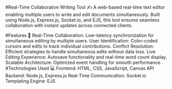 #Real-Time Collaborative Writing Tool ✍️
A web-based real-time text editor enabling multiple users to write and edit documents simultaneously. Built using Node.js, Express.js, Socket.io, and EJS, this tool ensures seamless collaboration with instant updates across connected clients.

#Features 🚀
Real-Time Collaboration: Low-latency synchronization for simultaneous editing by multiple users.
User Identification: Color-coded cursors and edits to track individual contributions.
Conflict Resolution: Efficient strategies to handle simultaneous edits without data loss.
Live Editing Experience: Autosave functionality and real-time word count display.
Scalable Architecture: Optimized event handling for smooth performance.
#Technologies Used 💻
Frontend: HTML, CSS, JavaScript, Canvas API
Backend: Node.js, Express.js
Real-Time Communication: Socket.io
Templating Engine: EJS

